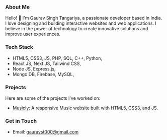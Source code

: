### About Me
Hello! 👋 I'm Gaurav Singh Tangariya, a passionate developer based in India. I love designing and building interactive websites and web applications. I believe in the power of technology to create innovative solutions and improve user experiences.

### Tech Stack
* HTML5, CSS3, JS, PHP, SQL, C++, Python,
* React JS, Next JS, Tailwind CSS,
* Node JS, Express.js,
* Mongo DB, Firebase, MySQL,

### Projects
Here are some of the projects I've worked on:

- [Musicly](https://github.com/Gauravst/Musicly): A responsive Music website built with HTML5, CSS3, and JS.

### Get in Touch
- Email: [gauravst000@gmail.com](mailto:gauravst000@gmail.com)

